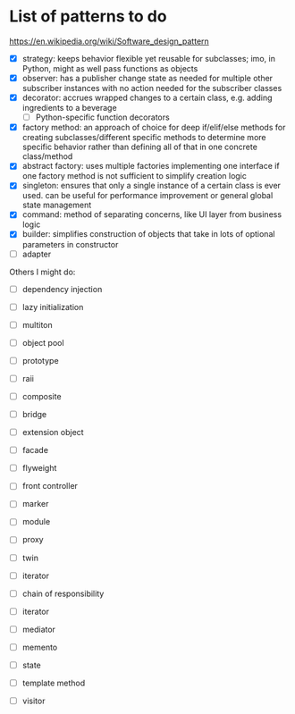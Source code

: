 # List of patterns to do

https://en.wikipedia.org/wiki/Software_design_pattern

- [x] strategy: keeps behavior flexible yet reusable for subclasses; imo, in Python, might as well pass functions as objects
- [x] observer: has a publisher change state as needed for multiple other subscriber instances with no action needed for the subscriber classes
- [x] decorator: accrues wrapped changes to a certain class, e.g. adding ingredients to a beverage
    - [ ] Python-specific function decorators
- [x] factory method: an approach of choice for deep if/elif/else methods for creating subclasses/different specific methods to determine more specific behavior rather than defining all of that in one concrete class/method
- [x] abstract factory: uses multiple factories implementing one interface if one factory method is not sufficient to simplify creation logic
- [x] singleton: ensures that only a single instance of a certain class is ever used. can be useful for performance improvement or general global state management
- [x] command: method of separating concerns, like UI layer from business logic
- [x] builder: simplifies construction of objects that take in lots of optional parameters in constructor
- [ ] adapter

Others I might do:

- [ ] dependency injection
- [ ] lazy initialization
- [ ] multiton
- [ ] object pool
- [ ] prototype
- [ ] raii
- [ ] composite
- [ ] bridge
- [ ] extension object
- [ ] facade
- [ ] flyweight
- [ ] front controller
- [ ] marker
- [ ] module
- [ ] proxy
- [ ] twin
- [ ] iterator
- [ ] chain of responsibility
- [ ] iterator
- [ ] mediator
- [ ] memento
- [ ] state
- [ ] template method
- [ ] visitor

